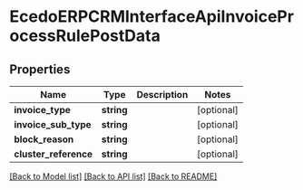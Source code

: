 # EcedoERPCRMInterfaceApiInvoiceProcessRulePostData

## Properties
Name | Type | Description | Notes
------------ | ------------- | ------------- | -------------
**invoice_type** | **string** |  | [optional] 
**invoice_sub_type** | **string** |  | [optional] 
**block_reason** | **string** |  | [optional] 
**cluster_reference** | **string** |  | [optional] 

[[Back to Model list]](../README.md#documentation-for-models) [[Back to API list]](../README.md#documentation-for-api-endpoints) [[Back to README]](../README.md)


